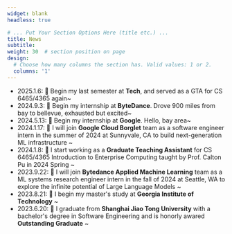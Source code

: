 ```yaml
---
widget: blank
headless: true

# ... Put Your Section Options Here (title etc.) ...
title: News
subtitle:
weight: 30  # section position on page
design:
  # Choose how many columns the section has. Valid values: 1 or 2.
  columns: '1'
---
```


- 2025.1.6: 🎉 Begin my last semester at **Tech**, and served as a GTA for CS 6465/4365 again~
- 2024.9.3: 🎉 Begin my internship at **ByteDance**. Drove 900 miles from bay to bellevue, exhausted but excited~
- 2024.5.13: 🎉 Begin my internship at **Google**. Hello, bay area~
- 2024.1.17: 🎉 I will join **Google Cloud Borglet** team as a software engineer intern in the summer of 2024 at Sunnyvale, CA to build next-generation ML infrastructure ~
- 2024.1.8: 🎉 I start working as a **Graduate Teaching Assistant** for CS 6465/4365 Introduction to Enterprise Computing taught by Prof. Calton Pu in 2024 Spring ~
- 2023.9.22: 🎉 I will join **Bytedance Applied Machine Learning** team as a ML systems research engineer intern in the fall of 2024 at Seattle, WA to explore the infinite potential of Large Language Models ~
- 2023.8.21: 🎉 I begin my master's study at **Georgia Institute of Technology** ~
- 2023.6.20: 🎉 I graduate from **Shanghai Jiao Tong University** with a bachelor's degree in Software Engineering and is honorly awared **Outstanding Graduate** ~